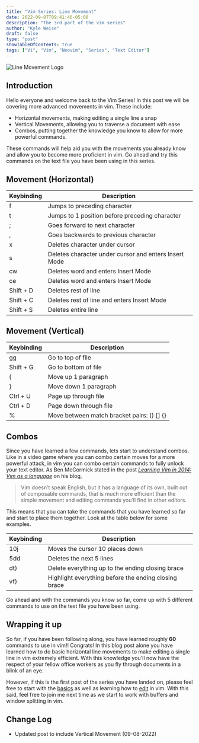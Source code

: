 ```yaml
---
title: "Vim Series: Line Movement"
date: 2022-09-07T09:41:46-05:00
description: "The 3rd part of the vim series"
author: "Kyle Weise"
draft: false
type: "post"
showTableOfContents: true
tags: ["Vi", "Vim", "Neovim", "Series", "Text Editor"]
---
```


![Line Movement Logo](/images/posts/vim/series/line-movement.png)

## Introduction

Hello everyone and welcome back to the Vim Series! In this post we will be covering more advanced movements
in vim. These include:
- Horizontal movements, making editing a single line a snap
- Vertical Movements, allowing you to traverse a document with ease
- Combos, putting together the knowledge you know to allow for more powerful commands. 

These commands will help aid you with the movements you already know and allow you to become more 
proficient in vim. Go ahead and try this commands on the text file you have been using in this series.

## Movement (Horizontal)

| Keybinding | Description |
| --- | --- |
| f | Jumps to preceding character |
| t | Jumps to 1 position before preceding character |
| ; | Goes forward to next character |
| , | Goes backwards to previous character |
| x | Deletes character under cursor |
| s | Deletes character under cursor and enters Insert Mode |
| cw | Deletes word and enters Insert Mode |
| ce | Deletes word and enters Insert Mode | 
| Shift + D | Deletes rest of line |
| Shift + C | Deletes rest of line and enters Insert Mode |
| Shift + S | Deletes entire line |

## Movement (Vertical)

| Keybinding | Description |
| --- | --- |
| gg | Go to top of file |
| Shift + G | Go to bottom of file |
| { | Move up 1 paragraph |
| } | Move down 1 paragraph |
| Ctrl + U | Page up through file |
| Ctrl + D | Page down through file | 
| % | Move between match bracket pairs: () [] {} |

## Combos 

Since you have learned a few commands, lets start to understand combos. Like in a video game where 
you can combo certain moves for a more powerful attack, in vim you can combo certain commands to 
fully unlock your text editor. As Ben McCormick stated in the post 
*[Learning Vim in 2014: Vim as a language](https://benmccormick.org/2014/07/02/learning-vim-in-2014-vim-as-language)* on his blog,
> Vim doesn’t speak English, but it has a language of its own, built out of composable commands, 
that is much more efficient than the simple movement and editing commands you’ll find in other editors. 

This means that you can take the commands that you have learned so far and start to place them together. Look at the 
table below for some examples.

| Keybinding | Description |
| --- | --- |
| 10j | Moves the cursor 10 places down |
| 5dd | Deletes the next 5 lines | 
| dt) | Delete everything up to the ending closing brace |
| vf) | Highlight everything before the ending closing brace |
 
Go ahead and with the commands you know so far, come up with 5 different commands to use on the text file you have been using.

## Wrapping it up

So far, if you have been following along, you have learned roughly **60** commands to use in vim!! Congrats! In this blog post alone 
you have learned how to do basic horizontal line movements to make editing a single line in vim extremely efficient. With this knowledge 
you'll now have the respect of your fellow office workers as you fly through documents in a blink of an eye. 

However, if this is the first post of the series you have landed on, please feel free to start with the [basics](/posts/vim/series/basic-movement/) as well
as learning how to [edit](/posts/vim/series/editing/) in vim. With this said, feel free to join me next time as we start to work with buffers and window splitting 
in vim.

## Change Log

- Updated post to include Vertical Movement (09-08-2022) 

